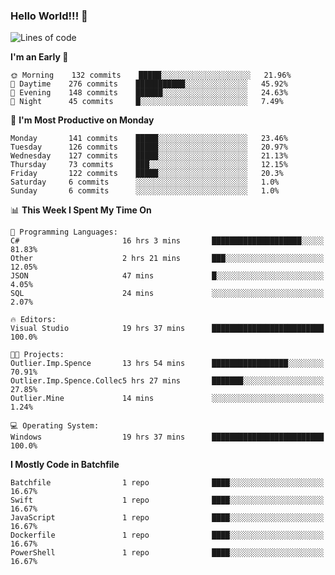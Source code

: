 ### Hello World!!! 👋

<!--
**kekotek/kekotek** is a ✨ _special_ ✨ repository because its `README.md` (this file) appears on your GitHub profile.

Here are some ideas to get you started:

- 🔭 I’m currently working on ...
- 🌱 I’m currently learning ...
- 👯 I’m looking to collaborate on ...
- 🤔 I’m looking for help with ...
- 💬 Ask me about ...
- 📫 How to reach me: ...
- 😄 Pronouns: ...
- ⚡ Fun fact: ...
-->

<!--START_SECTION:waka-->
![Lines of code](https://img.shields.io/badge/From%20Hello%20World%20I%27ve%20Written-18753%20lines%20of%20code-blue)

**I'm an Early 🐤** 

```text
🌞 Morning    132 commits    █████░░░░░░░░░░░░░░░░░░░░   21.96% 
🌆 Daytime    276 commits    ███████████░░░░░░░░░░░░░░   45.92% 
🌃 Evening    148 commits    ██████░░░░░░░░░░░░░░░░░░░   24.63% 
🌙 Night      45 commits     █░░░░░░░░░░░░░░░░░░░░░░░░   7.49%

```
📅 **I'm Most Productive on Monday** 

```text
Monday       141 commits    █████░░░░░░░░░░░░░░░░░░░░   23.46% 
Tuesday      126 commits    █████░░░░░░░░░░░░░░░░░░░░   20.97% 
Wednesday    127 commits    █████░░░░░░░░░░░░░░░░░░░░   21.13% 
Thursday     73 commits     ███░░░░░░░░░░░░░░░░░░░░░░   12.15% 
Friday       122 commits    █████░░░░░░░░░░░░░░░░░░░░   20.3% 
Saturday     6 commits      ░░░░░░░░░░░░░░░░░░░░░░░░░   1.0% 
Sunday       6 commits      ░░░░░░░░░░░░░░░░░░░░░░░░░   1.0%

```


📊 **This Week I Spent My Time On** 

```text
💬 Programming Languages: 
C#                       16 hrs 3 mins       ████████████████████░░░░░   81.83% 
Other                    2 hrs 21 mins       ███░░░░░░░░░░░░░░░░░░░░░░   12.05% 
JSON                     47 mins             █░░░░░░░░░░░░░░░░░░░░░░░░   4.05% 
SQL                      24 mins             ░░░░░░░░░░░░░░░░░░░░░░░░░   2.07%

🔥 Editors: 
Visual Studio            19 hrs 37 mins      █████████████████████████   100.0%

🐱‍💻 Projects: 
Outlier.Imp.Spence       13 hrs 54 mins      █████████████████░░░░░░░░   70.91% 
Outlier.Imp.Spence.Collec5 hrs 27 mins       ███████░░░░░░░░░░░░░░░░░░   27.85% 
Outlier.Mine             14 mins             ░░░░░░░░░░░░░░░░░░░░░░░░░   1.24%

💻 Operating System: 
Windows                  19 hrs 37 mins      █████████████████████████   100.0%

```

**I Mostly Code in Batchfile** 

```text
Batchfile                1 repo              ████░░░░░░░░░░░░░░░░░░░░░   16.67% 
Swift                    1 repo              ████░░░░░░░░░░░░░░░░░░░░░   16.67% 
JavaScript               1 repo              ████░░░░░░░░░░░░░░░░░░░░░   16.67% 
Dockerfile               1 repo              ████░░░░░░░░░░░░░░░░░░░░░   16.67% 
PowerShell               1 repo              ████░░░░░░░░░░░░░░░░░░░░░   16.67%

```



<!--END_SECTION:waka-->
